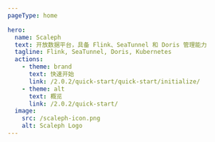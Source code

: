 ```yaml
---
pageType: home

hero:
  name: Scaleph
  text: 开放数据平台，具备 Flink、SeaTunnel 和 Doris 管理能力
  tagline: Flink, SeaTunnel, Doris, Kubernetes
  actions:
    - theme: brand
      text: 快速开始
      link: /2.0.2/quick-start/quick-start/initialize/
    - theme: alt
      text: 概览
      link: /2.0.2/quick-start/
  image:
    src: /scaleph-icon.png
    alt: Scaleph Logo
---
```

